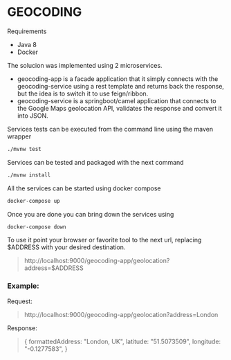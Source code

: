 # GEOCODING

Requirements
- Java 8
- Docker

The solucion was implemented using 2 microservices. 
- geocoding-app is a facade application that it simply connects with the geocoding-service using a rest template and returns back the response, but the idea is to switch it to use feign/ribbon.
- geocoding-service is a springboot/camel application that connects to the Google Maps geolocation API, validates the response and convert it into JSON.

Services tests can be executed from the command line using the maven wrapper
```sh
./mvnw test
```
Services can be tested and packaged with the next command
```sh
./mvnw install
```
All the services can be started using docker compose
```sh
docker-compose up
```

Once you are done you can bring down the services using
```sh
docker-compose down
```
To use it point your browser or favorite tool to the next url, replacing $ADDRESS with your desired destination.

>http://localhost:9000/geocoding-app/geolocation?address=$ADDRESS

### Example:
Request:
> http://localhost:9000/geocoding-app/geolocation?address=London

Response:

> {
> formattedAddress: "London, UK",
> latitude: "51.5073509",
> longitude: "-0.1277583",
> }

